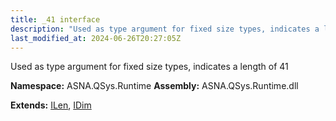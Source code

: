 ```yaml
---
title: _41 interface
description: "Used as type argument for fixed size types, indicates a length of 41  "
last_modified_at: 2024-06-26T20:27:05Z
---
```


Used as type argument for fixed size types, indicates a length of 41 

**Namespace:** ASNA.QSys.Runtime
**Assembly:** ASNA.QSys.Runtime.dll

**Extends:** [ILen](/reference/runtime/qsys-runtime/i-len.html), [IDim](/reference/runtime/qsys-runtime/i-dim.html)
<br>
<br>
